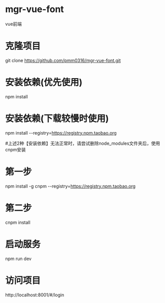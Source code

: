 # mgr-vue-font
vue前端

# 克隆项目
git clone https://github.com/pmm0316/mgr-vue-font.git

# 安装依赖(优先使用)
npm install
# 安装依赖(下载较慢时使用)
npm install --registry=https://registry.npm.taobao.org

#上述2种【安装依赖】无法正常时，请尝试删除node_modules文件夹后，使用cnpm安装
# 第一步
npm install -g cnpm --registry=https://registry.npm.taobao.org
# 第二步
cnpm install

# 启动服务
npm run dev

# 访问项目 
http://localhost:8001/#/login
